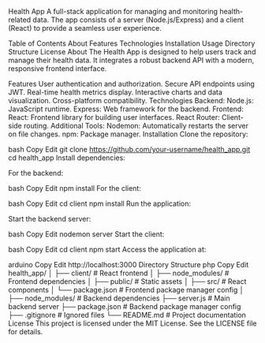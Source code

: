 Health App
A full-stack application for managing and monitoring health-related data. The app consists of a server (Node.js/Express) and a client (React) to provide a seamless user experience.

Table of Contents
About
Features
Technologies
Installation
Usage
Directory Structure
License
About
The Health App is designed to help users track and manage their health data. It integrates a robust backend API with a modern, responsive frontend interface.

Features
User authentication and authorization.
Secure API endpoints using JWT.
Real-time health metrics display.
Interactive charts and data visualization.
Cross-platform compatibility.
Technologies
Backend:
Node.js: JavaScript runtime.
Express: Web framework for the backend.
Frontend:
React: Frontend library for building user interfaces.
React Router: Client-side routing.
Additional Tools:
Nodemon: Automatically restarts the server on file changes.
npm: Package manager.
Installation
Clone the repository:

bash
Copy
Edit
git clone https://github.com/your-username/health_app.git
cd health_app
Install dependencies:

For the backend:

bash
Copy
Edit
npm install
For the client:

bash
Copy
Edit
cd client
npm install
Run the application:

Start the backend server:

bash
Copy
Edit
nodemon server
Start the client:

bash
Copy
Edit
cd client
npm start
Access the application at:

arduino
Copy
Edit
http://localhost:3000
Directory Structure
php
Copy
Edit
health_app/
│
├── client/                # React frontend
│   ├── node_modules/      # Frontend dependencies
│   ├── public/            # Static assets
│   ├── src/               # React components
│   └── package.json       # Frontend package manager config
│
├── node_modules/          # Backend dependencies
├── server.js              # Main backend server
├── package.json           # Backend package manager config
├── .gitignore             # Ignored files
└── README.md              # Project documentation
License
This project is licensed under the MIT License. See the LICENSE file for details.